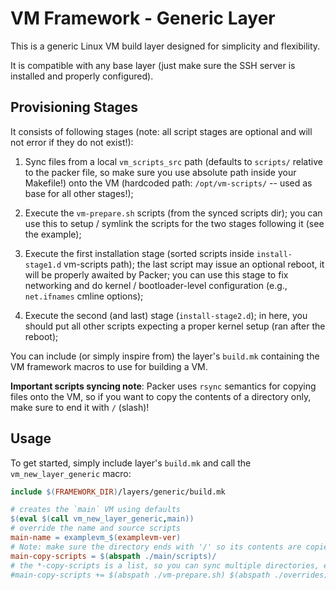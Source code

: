 # VM Framework - Generic Layer

This is a generic Linux VM build layer designed for simplicity and flexibility.

It is compatible with any base layer (just make sure the SSH server is installed
and properly configured).

## Provisioning Stages

It consists of following stages (note: all script stages are optional and will
not error if they do not exist!):

1. Sync files from a local `vm_scripts_src` path (defaults to `scripts/` 
   relative to the packer file, so make sure you use absolute path inside your 
   Makefile!) onto the VM (hardcoded path: `/opt/vm-scripts/` -- used as base for
   all other stages!);

2. Execute the `vm-prepare.sh` scripts (from the synced scripts dir); you can use
   this to setup / symlink the scripts for the two stages following it (see the
   example);

3. Execute the first installation stage (sorted scripts inside `install-stage1.d` 
   vm-scripts path); the last script may issue an optional reboot, it will be
   properly awaited by Packer; you can use this stage to fix networking and do 
   kernel / bootloader-level configuration (e.g., `net.ifnames` cmline options);

4. Execute the second (and last) stage (`install-stage2.d`); in here, you should
   put all other scripts expecting a proper kernel setup (ran after the reboot);

You can include (or simply inspire from) the layer's `build.mk` containing the
VM framework macros to use for building a VM.

**Important scripts syncing note**: Packer uses `rsync` semantics for copying
files onto the VM, so if you want to copy the contents of a directory only, make
sure to end it with `/` (slash)!

## Usage

To get started, simply include layer's `build.mk` and call the `vm_new_layer_generic` 
macro:

```Makefile
include $(FRAMEWORK_DIR)/layers/generic/build.mk

# creates the `main` VM using defaults
$(eval $(call vm_new_layer_generic,main))
# override the name and source scripts
main-name = examplevm_$(examplevm-ver)
# Note: make sure the directory ends with '/' so its contents are copied!
main-copy-scripts = $(abspath ./main/scripts)/
# the *-copy-scripts is a list, so you can sync multiple directories, e.g.:
#main-copy-scripts += $(abspath ./vm-prepare.sh) $(abspath ./overrides)/
```

